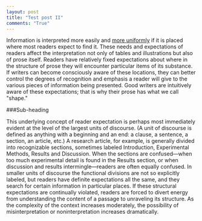 ```yaml
---
layout: post
title: "Test post II"
comments: "True"
---
```


Information is interpreted more easily and [more uniformly](#) if it is placed where most readers expect to find it. These needs and expectations of readers affect the interpretation not only of tables and illustrations but also of prose itself. Readers have relatively fixed expectations about where in the structure of prose they will encounter particular items of its substance. If writers can become consciously aware of these locations, they can better control the degrees of recognition and emphasis a reader will give to the various pieces of information being presented. Good writers are intuitively aware of these expectations; that is why their prose has what we call "shape."

###Sub-heading

This underlying concept of reader expectation is perhaps most immediately evident at the level of the largest units of discourse. (A unit of discourse is defined as anything with a beginning and an end: a clause, a sentence, a section, an article, etc.) A research article, for example, is generally divided into recognizable sections, sometimes labeled Introduction, Experimental Methods, Results and Discussion. When the sections are confused—when too much experimental detail is found in the Results section, or when discussion and results intermingle—readers are often equally confused. In smaller units of discourse the functional divisions are not so explicitly labeled, but readers have definite expectations all the same, and they search for certain information in particular places. If these structural expectations are continually violated, readers are forced to divert energy from understanding the content of a passage to unraveling its structure. As the complexity of the context increases moderately, the possibility of misinterpretation or noninterpretation increases dramatically.